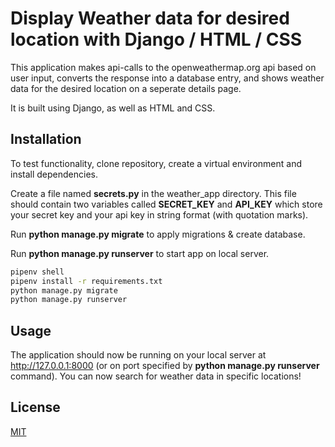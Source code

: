 # Display Weather data for desired location with Django / HTML / CSS

This application makes api-calls to the openweathermap.org api based on user input, converts the response into a database entry, and shows weather data for the desired location on a seperate details page.

It is built using Django, as well as HTML and CSS.

## Installation

To test functionality, clone repository, create a virtual environment and install dependencies.

Create a file named **secrets.py** in the weather_app directory. This file should contain two variables called **SECRET_KEY** and **API_KEY** which store your secret key and your api key in string format (with quotation marks).

Run **python manage.py migrate** to apply migrations & create database.

Run **python manage.py runserver** to start app on local server.

```bash
pipenv shell
pipenv install -r requirements.txt
python manage.py migrate
python manage.py runserver
```

## Usage

The application should now be running on your local server at http://127.0.0.1:8000 (or on port specified by **python manage.py runserver** command). You can now search for weather data in specific locations! 

## License

[MIT](https://choosealicense.com/licenses/mit/)
